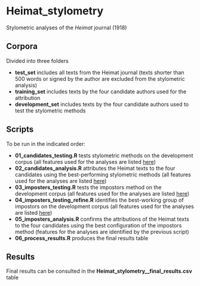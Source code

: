 # Heimat_stylometry
Stylometric analyses of the *Heimat* journal (1918)

## Corpora
Divided into three folders
- **test_set** includes all texts from the Heimat journal (texts shorter than 500 words or signed by the author are excluded from the stylometric analysis)
- **training_set** includes texts by the four candidate authors used for the attribution
- **development_set** includes texts by the four candidate authors used to test the stylometric methods

## Scripts
To be run in the indicated order:
- **01_candidates_testing.R** tests stylometric methods on the development corpus (all features used for the analyses are listed [here](https://github.com/SimoneRebora/Heimat_stylometry/blob/main/features/01_candidates_testing_features.csv))
- **02_candidates_analysis.R** attributes the Heimat texts to the four candidates using the best-performing stylometric methods (all features used for the analyses are listed [here](https://github.com/SimoneRebora/Heimat_stylometry/blob/main/features/02_candidates_analysis_features.csv))
- **03_imposters_testing.R** tests the impostors method on the development corpus (all features used for the analyses are listed [here](https://github.com/SimoneRebora/Heimat_stylometry/blob/main/features/03_imposters_testing_features.csv))
- **04_imposters_testing_refine.R** identifies the best-working group of impostors on the development corpus (all features used for the analyses are listed [here](https://github.com/SimoneRebora/Heimat_stylometry/blob/main/features/04_imposters_testing_refine_features.csv))
- **05_imposters_analysis.R** confirms the attributions of the Heimat texts to the four candidates using the best configuration of the impostors method (features for the analyses are identified by the previous script)
- **06_process_results.R** produces the final results table

## Results
Final results can be consulted in the **Heimat_stylometry__final_results.csv** table